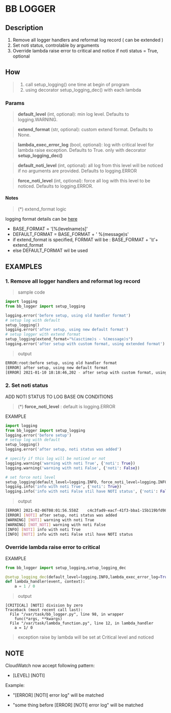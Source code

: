 # BB LOGGER
## Description
1. Remove all logger handlers and reformat log record ( can be extended )
2. Set noti status, controlable by arguments
3. Override lambda raise error to critical and notice if noti status = True, optional


## How
> 1. call setup_logging() one time at begin of program
> 2. using decorator setup_logging_dec() with each lambda

### Params
> **default_level** (int, optional): min log level. Defaults to logging.WARNING.

> **extend_format** (str, optional): custom extend format. Defaults to None.

> **lambda_exec_error_log** (bool, optional): log with critical level for lambda raise exception. Defaults to True. only with decorator **setup_logging_dec()**

> **default_noti_level** (int, optional): all log from this level will be noticed if no arguments are provided. Defaults to logging.ERROR

> **force_noti_level** (int, optional): force all log with this level to be noticed. Defaults to logging.ERROR.

#### Notes

> (*) extend_format logic

logging format details can be  [here](https://docs.python.org/3/library/logging.html#logrecord-attributes)

* BASE_FORMAT = '[%(levelname)s]'
* DEFAULT_FORMAT = BASE_FORMAT + ' %(message)s'
* if extend_format is specified, FORMAT will be : BASE_FORMAT + '\\t'+ extend_format
* else DEFAULT_FORMAT wil be used  
##  EXAMPLES
### 1. Remove all logger handlers and reformat log record 

> sample code
```python 
import logging
from bb_logger import setup_logging

logging.error('before setup, using old handler format')
# setup log with default 
setup_logging()
logging.error('after setup, using new default format')
# setup logger with extend format
setup_logging(extend_format="%(asctime)s - %(message)s")
logging.error('after setup with custom format, using extended format')
```
> output 
```sh
ERROR:root:before setup, using old handler format
[ERROR] after setup, using new default format
[ERROR]	2021-01-10 18:18:46,202 - after setup with custom format, using extended format
```





 ### 2. Set noti status

 ADD NOTI STATUS TO LOG BASE ON CONDITIONS
 > (*) **force_noti_level** : default is logging.ERROR

EXAMPLE

```python
import logging
from bb_logger import setup_logging
logging.error('before setup')
# setup log with default 
setup_logging()
logging.error('after setup, noti status was added')

# specify if this log will be noticed or not
logging.warning('warning with noti True', {'noti': True})
logging.warning('warning with noti False', {'noti': False})

# set force noti level
setup_logging(default_level=logging.INFO, force_noti_level=logging.INFO)
logging.info('info with noti True', {'noti': True})
logging.info('info with noti False stil have NOTI status', {'noti': False})


```
> output
```sh
[ERROR]	2021-02-06T08:01:56.558Z	c4c3fad9-eacf-41f3-bba1-15b119bfd980	before setup
[ERROR] [NOTI] after setup, noti status was added
[WARNING] [NOTI] warning with noti True
[WARNING] [NOT_NOTI] warning with noti False
[INFO] [NOTI] info with noti True
[INFO] [NOTI] info with noti False stil have NOTI status

```


###  Override lambda raise error to critical

EXAMPLE

```python
from bb_logger import setup_logging,setup_logging_dec

@setup_logging_dec(default_level=logging.INFO,lambda_exec_error_log=True, force_noti_level=logging.ERROR)
def lambda_handler(event, context):
    a = 1 / 0

```
> output
```shell
[CRITICAL] [NOTI] division by zero
Traceback (most recent call last):
  File "/var/task/bb_logger.py", line 98, in wrapper
    func(*args, **kwargs)
  File "/var/task/lambda_function.py", line 12, in lambda_handler
    a = 1/ 0
```
> exception raise by lambda will be set at Critical level and noticed



## NOTE

CloudWatch now accept following pattern:

* [LEVEL] [NOTI]

Example:

* "[ERROR] [NOTI] error log" will be matched

* "some thing before [ERROR] [NOTI] error log" will be matched